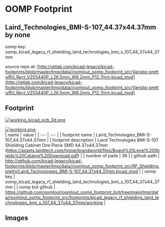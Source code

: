 # OOMP Footprint  
## Laird_Technologies_BMI-S-107_44.37x44.37mm  by none  
  
oomp key: oomp_kicad_legacy_rf_shielding_laird_technologies_bmi_s_107_44_37x44_37mm  
  
source repo at: [http://gitlab.com/kicad-legacy/kicad-footprints/blob/master/tmp/data//oomlout_oomp_footprint_src/Varistor.pretty/RV_Rect_V25S440P_L26.5mm_W8.2mm_P12.7mm.kicad_mod](http://gitlab.com/kicad-legacy/kicad-footprints/blob/master/tmp/data//oomlout_oomp_footprint_src/Varistor.pretty/RV_Rect_V25S440P_L26.5mm_W8.2mm_P12.7mm.kicad_mod)  
## Footprint  
  
[![working_kicad_pcb_3d.png](working_kicad_pcb_3d_600.png)](working_kicad_pcb_3d.png)  
  
[![working.png](working_600.png)](working.png)  
| name | value | 
| --- | --- | 
| footprint name | Laird_Technologies_BMI-S-107_44.37x44.37mm | 
| footprint description | Laird Technologies BMI-S-107 Shielding Cabinet One Piece SMD 44.37x44.37mm (https://assets.lairdtech.com/home/brandworld/files/Board%20Level%20Shields%20Catalog%20Download.pdf) | 
| number of pads | 36 | 
| github path | http://github.com/kicad-legacy/kicad-footprints/blob/master/tmp/data//oomlout_oomp_footprint_src/RF_Shielding.pretty/Laird_Technologies_BMI-S-107_44.37x44.37mm.kicad_mod | 
| oomp key | oomp_kicad_legacy_rf_shielding_laird_technologies_bmi_s_107_44_37x44_37mm | 
| oomp bot github | https://github.com/oomlout/oomlout_oomp_footprint_bot/tree/main/tmp/data//oomlout_oomp_footprint_src/footprints/kicad_legacy_rf_shielding_laird_technologies_bmi_s_107_44_37x44_37mm/working | 
## Images  
